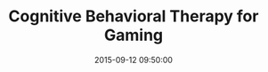 ---
layout: post
title:  "Cognitive Behavioral Therapy for Gaming"
date:   2015-09-12 09:50:00
categories: Gaming, League of Legends
---